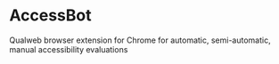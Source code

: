 # AccessBot
Qualweb browser extension for Chrome for automatic, semi-automatic, manual accessibility evaluations
